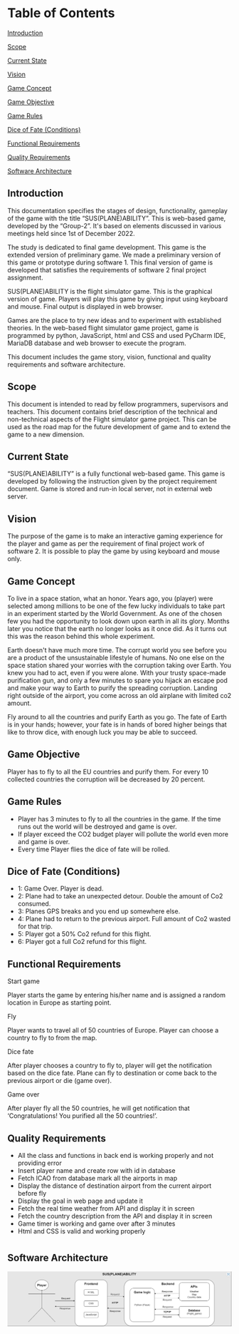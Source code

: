 # Table of Contents
[Introduction](#introduction)

[Scope](#scope)

[Current State](#current-state)

[Vision](#vision)

[Game Concept](#game-concept)

[Game Objective](#game-objective)

[Game Rules](#game-rules)

[Dice of Fate (Conditions)](#dice-of-fate-conditions)

[Functional Requirements](#functional-requirements)

[Quality Requirements](#quality-requirements)

[Software Architecture](#software-architecture)




## Introduction
This documentation specifies the stages of design, functionality, gameplay of the game with the title “SUS(PLANE)ABILITY”. This is web-based game, developed by the “Group-2”. It's based on elements discussed in various meetings held since 1st of December 2022.

The study is dedicated to final game development. This game is the extended version of preliminary game. We made a preliminary version of this game or prototype during software 1. This final version of game is developed that satisfies the requirements of software 2 final project assignment.

SUS(PLANE)ABILITY is the flight simulator game. This is the graphical version of game. Players will play this game by giving input using keyboard and mouse.  Final output is displayed in web browser.

Games are the place to try new ideas and to experiment with established theories. In the web-based flight simulator game project, game is programmed by python, JavaScript, html and CSS and used PyCharm IDE, MariaDB database and web browser to execute the program.

This document includes the game story, vision, functional and quality requirements and software architecture.

## Scope
This document is intended to read by fellow programmers, supervisors and teachers. This document contains brief description of the technical and non-technical aspects of the Flight simulator game project. This can be used as the road map for the future development of game and to extend the game to a new dimension.
## Current State
“SUS(PLANE)ABILITY” is a fully functional web-based game. This game is developed by following the instruction given by the project requirement document. Game is stored and run-in local server, not in external web server. 
## Vision
The purpose of the game is to make an interactive gaming experience for the player and game as per the requirement of final project work of software 2. It is possible to play the game by using keyboard and mouse only.
## Game Concept
To live in a space station, what an honor. Years ago, you (player) were selected among millions to be one of the few lucky individuals to take part in an experiment started by the World Government. As one of the chosen few you had the opportunity to look down upon earth in all its glory. Months later you notice that the earth no longer looks as it once did. As it turns out this was the reason behind this whole experiment. 

Earth doesn't have much more time. The corrupt world you see before you are a product of the unsustainable lifestyle of humans. No one else on the space station shared your worries with the corruption taking over Earth. You knew you had to act, even if you were alone. With your trusty space-made purification gun, and only a few minutes to spare you hijack an escape pod and make your way to Earth to purify the spreading corruption. Landing right outside of the airport, you come across an old airplane with limited co2 amount.

Fly around to all the countries and purify Earth as you go. The fate of Earth is in your hands; however, your fate is in hands of bored higher beings that like to throw dice, with enough luck you may be able to succeed.
## Game Objective
Player has to fly to all the EU countries and purify them. For every 10 collected countries the corruption will be decreased by 20 percent.
## Game Rules
- Player has 3 minutes to fly to all the countries in the game. If the time runs out the world will be destroyed and game is over.
- If player exceed the CO2 budget player will pollute the world even more and game is over.
- Every time Player flies the dice of fate will be rolled.




## Dice of Fate (Conditions)
- 1: Game Over. Player is dead.
- 2: Plane had to take an unexpected detour. Double the amount of Co2 consumed.
- 3: Planes GPS breaks and you end up somewhere else.
- 4: Plane had to return to the previous airport. Full amount of Co2 wasted for that trip.
- 5: Player got a 50% Co2 refund for this flight.
- 6: Player got a full Co2 refund for this flight.

## Functional Requirements
Start game

Player starts the game by entering his/her name and is assigned a random location in Europe as starting point. 

Fly

Player wants to travel all of 50 countries of Europe. Player can choose a country to fly to from the map.

Dice fate

After player chooses a country to fly to, player will get the notification based on the dice fate. Plane can fly to destination or come back to the previous airport or die (game over).

Game over 

After player fly all the 50 countries, he will get notification that ‘Congratulations! You purified all the 50 countries!’.





## Quality Requirements
- All the class and functions in back end is working properly and not providing error
- Insert player name and create row with id in database 
- Fetch ICAO from database mark all the airports in map
- Display the distance of destination airport from the current airport before fly
- Display the goal in web page and update it 
- Fetch the real time weather from API and display it in screen
- Fetch the country description from the API and display it in screen
- Game timer is working and game over after 3 minutes
- Html and CSS is valid and working properly 
#
## Software Architecture 
![SA.jpg](SA.jpg)

